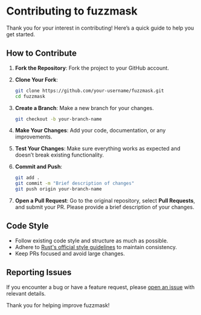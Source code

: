 # Contributing to fuzzmask

Thank you for your interest in contributing! Here’s a quick guide to help you get started.

## How to Contribute

1. **Fork the Repository**: Fork the project to your GitHub account.

2. **Clone Your Fork**:
   ```bash
   git clone https://github.com/your-username/fuzzmask.git
   cd fuzzmask
   ```

3. **Create a Branch**: Make a new branch for your changes.
   ```bash
   git checkout -b your-branch-name
   ```

4. **Make Your Changes**: Add your code, documentation, or any improvements.

5. **Test Your Changes**: Make sure everything works as expected and doesn’t break existing functionality.

6. **Commit and Push**:
   ```bash
   git add .
   git commit -m "Brief description of changes"
   git push origin your-branch-name
   ```

7. **Open a Pull Request**: Go to the original repository, select **Pull Requests**, and submit your PR. Please provide a brief description of your changes.

## Code Style

- Follow existing code style and structure as much as possible.
- Adhere to [Rust's official style guidelines](https://doc.rust-lang.org/nightly/style-guide/) to maintain consistency.
- Keep PRs focused and avoid large changes.

## Reporting Issues

If you encounter a bug or have a feature request, please [open an issue](https://github.com/takitakitanana/fuzzmask/issues) with relevant details.

Thank you for helping improve fuzzmask!
